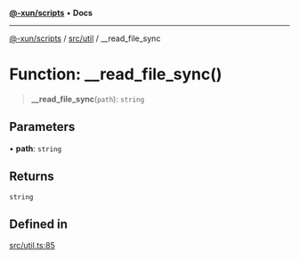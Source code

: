 [**@-xun/scripts**](../../../README.md) • **Docs**

***

[@-xun/scripts](../../../README.md) / [src/util](../README.md) / \_\_read\_file\_sync

# Function: \_\_read\_file\_sync()

> **\_\_read\_file\_sync**(`path`): `string`

## Parameters

• **path**: `string`

## Returns

`string`

## Defined in

[src/util.ts:85](https://github.com/Xunnamius/xscripts/blob/d6d7a7ba960d4afbaeb1cb7202a4cb4c1a4e6c33/src/util.ts#L85)
